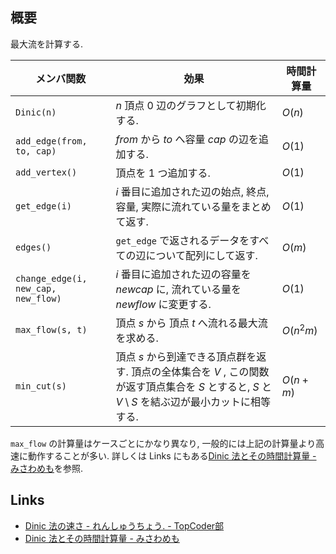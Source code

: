 ## 概要
最大流を計算する.

| メンバ関数                          | 効果                                                                                                                                                      | 時間計算量 |
| ----------------------------------- | --------------------------------------------------------------------------------------------------------------------------------------------------------- | ---------- |
| `Dinic(n)`                          | $n$ 頂点 0 辺のグラフとして初期化する.                                                                                                                    | $O(n)$     |
| `add_edge(from, to, cap)`           | $from$ から $to$ へ容量 $cap$ の辺を追加する.                                                                                                             | $O(1)$     |
| `add_vertex()`                      | 頂点を 1 つ追加する.                                                                                                                                      | $O(1)$     |
| `get_edge(i)`                       | $i$ 番目に追加された辺の始点, 終点, 容量, 実際に流れている量をまとめて返す.                                                                               | $O(1)$     |
| `edges()`                           | `get_edge` で返されるデータをすべての辺について配列にして返す.                                                                                            | $O(m)$     |
| `change_edge(i, new_cap, new_flow)` | $i$ 番目に追加された辺の容量を $new cap$ に, 流れている量を $new flow$ に変更する.                                                                        | $O(1)$     |
| `max_flow(s, t)`                    | 頂点 $s$ から 頂点 $t$ へ流れる最大流を求める.                                                                                                            | $O(n^2m)$  |
| `min_cut(s)`                        | 頂点 $s$ から到達できる頂点群を返す. 頂点の全体集合を $V$ , この関数が返す頂点集合を $S$ とすると, $S$ と $V \setminus S$ を結ぶ辺が最小カットに相等する. | $O(n + m)$ |

`max_flow` の計算量はケースごとにかなり異なり, 一般的には上記の計算量より高速に動作することが多い. 詳しくは Links にもある[Dinic 法とその時間計算量 - みさわめも](https://misawa.github.io/others/flow/dinic_time_complexity.html)を参照.

## Links
- [Dinic 法の速さ - れんしゅうちょう.  - TopCoder部](https://topcoder-g-hatena-ne-jp.jag-icpc.org/Mi_Sawa/20140311/1394730337.html)
- [Dinic 法とその時間計算量 - みさわめも](https://misawa.github.io/others/flow/dinic_time_complexity.html)
